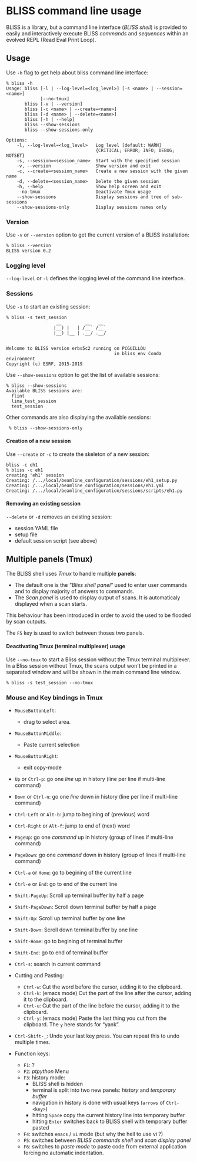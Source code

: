 # BLISS command line usage

BLISS is a library, but a command line interface (*BLISS shell*) is
provided to easily and interactively execute BLISS *commands* and
*sequences* within an evolved REPL (Read Eval Print Loop).

## Usage

Use `-h` flag to get help about bliss command line interface:

```
% bliss -h
Usage: bliss [-l | --log-level=<log_level>] [-s <name> | --session=<name>]
             [--no-tmux]
       bliss [-v | --version]
       bliss [-c <name> | --create=<name>]
       bliss [-d <name> | --delete=<name>]
       bliss [-h | --help]
       bliss --show-sessions
       bliss --show-sessions-only

Options:
    -l, --log-level=<log_level>   Log level [default: WARN]
                                  {CRITICAL; ERROR; INFO; DEBUG; NOTSET}
    -s, --session=<session_name>  Start with the specified session
    -v, --version                 Show version and exit
    -c, --create=<session_name>   Create a new session with the given name
    -d, --delete=<session_name>   Delete the given session
    -h, --help                    Show help screen and exit
    --no-tmux                     Deactivate Tmux usage
    --show-sessions               Display sessions and tree of sub-sessions
    --show-sessions-only          Display sessions names only
```

### Version

Use `-v` or `--version` option to get the current version of a BLISS installation:

```
% bliss --version
BLISS version 0.2
```

### Logging level

`--log-level` or `-l` defines the logging level of the command line interface.

### Sessions
Use `-s` to start an existing session:

```
% bliss -s test_session
                   __         __   __
                  |__) |   | /__` /__`
                  |__) |__ | .__/ .__/


Welcome to BLISS version erbs5c2 running on PCGUILLOU
                                         in bliss_env Conda environment
Copyright (c) ESRF, 2015-2019
```

Use `--show-sessions` option to get the list of available sessions:

```
% bliss --show-sessions
Available BLISS sessions are:
  flint
  lima_test_session
  test_session
```

Other commands are also displaying the available sessions:

     % bliss --show-sessions-only

#### Creation of a new session

Use `--create` or `-c` to create the skeleton of a new session:

```
bliss -c eh1
% bliss -c eh1
creating 'eh1' session
Creating: /.../local/beamline_configuration/sessions/eh1_setup.py
Creating: /.../local/beamline_configuration/sessions/eh1.yml
Creating: /.../local/beamline_configuration/sessions/scripts/eh1.py
```

#### Removing an existing session

`--delete` or `-d` removes an existing session:

* session YAML file
* setup file
* default session script (see above)


## Multiple panels (Tmux)

The BLISS shell uses *Tmux* to handle multiple **panels**:

* The default one is the *"Bliss shell panel"* used to enter user
  commands and to display majority of answers to commands.
* The *Scan panel* is used to display output of scans. It is
  automaticaly displayed when a scan starts.

This behaviour has been introduced in order to avoid the used to be
flooded by scan outputs.

The `F5` key is used to switch between thoses two panels.


#### Deactivating Tmux (terminal multiplexer) usage

Use `--no-tmux` to start a Bliss session without the Tmux terminal
multiplexer. In a Bliss session without Tmux, the scans output won't
be printed in a separated window and will be shown in the main command
line window.

```
% bliss -s test_session --no-tmux
```


### Mouse and Key bindings in Tmux

* `MouseButtonLeft`:
    * drag to select area.
* `MouseButtonMiddle`:
    * Paste current selection
* `MouseButtonRight`:
    * exit copy-mode

* `Up` or `Ctrl-p`: go one *line* up in history (line per line if multi-line command)
* `Down` or `Ctrl-n`: go one *line* down in history (line per line if multi-line command)
* `Ctrl-Left` or `Alt-b`: jump to begining of (previous) word
* `Ctrl-Right` or `Alt-f`: jump to end of (next) word
* `PageUp`: go one *command* up in history (group of lines if multi-line command)
* `PageDown`: go one *command* down in history (group of lines if multi-line command)
* `Ctrl-a` or `Home`: go to begining of the current line
* `Ctrl-e` or `End`: go to end of the current line
* `Shift-PageUp`: Scroll up terminal buffer by half a page
* `Shift-PageDown`: Scroll down terminal buffer by half a page
* `Shift-Up`: Scroll up terminal buffer by one line
* `Shift-Down`: Scroll down terminal buffer by one line
* `Shift-Home`: go to begining of terminal buffer
* `Shift-End`: go to end of terminal buffer

* `Ctrl-s`: search in current command

* Cutting and Pasting:
    * `Ctrl-w`: Cut the word before the cursor, adding it to the clipboard.
    * `Ctrl-k`: (emacs mode) Cut the part of the line after the
      cursor, adding it to the clipboard.
    * `Ctrl-u`: Cut the part of the line before the cursor, adding it to the clipboard.
    * `Ctrl-y`: (emacs mode) Paste the last thing you cut from the
      clipboard. The `y` here stands for “yank”.

* `Ctrl-Shift-_`: Undo your last key press. You can repeat this to undo multiple times.


* Function keys:
    * `F1`: ?
    * `F2`: *ptpython* Menu
    * `F3`: history mode:
        * BLISS shell is hidden
        * terminal is split into two new panels: *history* and *temporary buffer*
        * navigation in history is done with usual keys (`arrows` of `Ctrl-<key>`)
        * hitting `Space` copy the current history line into temporary buffer
        * hitting `Enter` switches back to BLISS shell with temporary buffer pasted
    * `F4`: switches `emacs` / `vi` mode (but why the hell to use vi ?)
    * `F5`: switches between *BLISS commands shell* and *scan display panel*
    * `F6`: switches to *paste mode* to paste code from external
      application forcing no automatic indentation.

